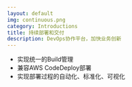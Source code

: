 ```yaml
---
layout: default
img: continuous.png
category: Introductions
title: 持续部署和交付
description: DevOps协作平台，加快业务创新
---
```


 * 实现统一的Build管理
 * 兼容AWS CodeDeploy部署
 * 实现部署过程的自动化、标准化、可视化
